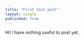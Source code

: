 ```yaml
---
title: "First test post"
layout: single
published: true
---
```

Hi! I have nothing useful to post yet.
